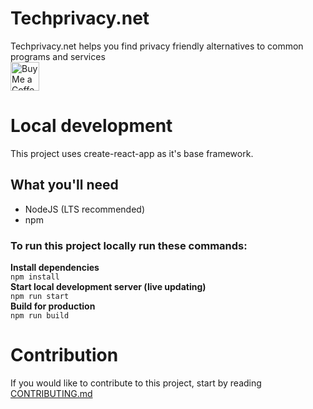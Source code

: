 # Techprivacy.net  
Techprivacy.net helps you find privacy friendly alternatives to common programs and services  
<a href='https://ko-fi.com/dannomac' target='_blank'><img height='35' style='border:0px;height:46px;' src='https://az743702.vo.msecnd.net/cdn/kofi3.png?v=0' border='0' alt='Buy Me a Coffee at ko-fi.com' /></a>

# Local development
This project uses create-react-app as it's base framework.  
## What you'll need
* NodeJS (LTS recommended)  
* npm  
### To run this project locally run these commands:  
**Install dependencies**  
`npm install`  
**Start local development server (live updating)**  
`npm run start`  
**Build for production**  
`npm run build`
# Contribution
If you would like to contribute to this project, start by reading [CONTRIBUTING.md](CONTRIBUTING.md)